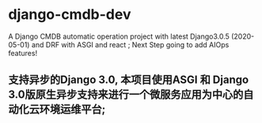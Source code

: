 # django-cmdb-dev
A Django CMDB automatic operation project with latest Django3.0.5 (2020-05-01) and DRF with ASGI and react ;
Next Step going to add AIOps features!

## 支持异步的Django 3.0, 本项目使用ASGI 和 Django 3.0版原生异步支持来进行一个微服务应用为中心的自动化云环境运维平台;
